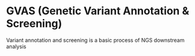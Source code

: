 # GVAS (Genetic Variant Annotation &amp; Screening)
Variant annotation and screening is a basic process of NGS downstream analysis
